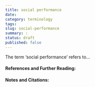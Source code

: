 ```yaml
---
title: social performance
date:
category: terminology
tags:
slug: social-performance
summary: :
status: draft
published: false
---
```


<!--
icon: file-code-o
summary:
-->
<!--
---
layout: post
title:  social performance
date:   2005-01-10 13:47:13
categories: terminology
tags: development, social performance
permalink: /social-performance/
published: false
comments: true
---
-->
The term ‘social performance’ refers to...

#### References and Further Reading:


#### Notes and Citations:

[^1]:
